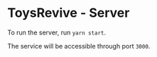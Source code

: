 # ToysRevive - Server

To run the server, run `yarn start`.

The service will be accessible through port `3000`.
